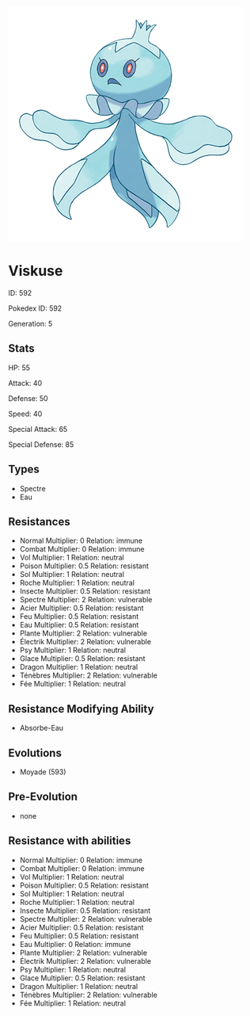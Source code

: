![](https://raw.githubusercontent.com/PokeAPI/sprites/master/sprites/pokemon/other/official-artwork/592.png)

# Viskuse
ID: 592

Pokedex ID: 592

Generation: 5

## Stats

HP: 55

Attack: 40

Defense: 50

Speed: 40

Special Attack: 65

Special Defense: 85

## Types

- Spectre
- Eau
## Resistances

- Normal Multiplier: 0 Relation: immune
- Combat Multiplier: 0 Relation: immune
- Vol Multiplier: 1 Relation: neutral
- Poison Multiplier: 0.5 Relation: resistant
- Sol Multiplier: 1 Relation: neutral
- Roche Multiplier: 1 Relation: neutral
- Insecte Multiplier: 0.5 Relation: resistant
- Spectre Multiplier: 2 Relation: vulnerable
- Acier Multiplier: 0.5 Relation: resistant
- Feu Multiplier: 0.5 Relation: resistant
- Eau Multiplier: 0.5 Relation: resistant
- Plante Multiplier: 2 Relation: vulnerable
- Électrik Multiplier: 2 Relation: vulnerable
- Psy Multiplier: 1 Relation: neutral
- Glace Multiplier: 0.5 Relation: resistant
- Dragon Multiplier: 1 Relation: neutral
- Ténèbres Multiplier: 2 Relation: vulnerable
- Fée Multiplier: 1 Relation: neutral
## Resistance Modifying Ability

- Absorbe-Eau

## Evolutions

- Moyade (593)
## Pre-Evolution

- none

## Resistance with abilities

- Normal Multiplier: 0 Relation: immune
- Combat Multiplier: 0 Relation: immune
- Vol Multiplier: 1 Relation: neutral
- Poison Multiplier: 0.5 Relation: resistant
- Sol Multiplier: 1 Relation: neutral
- Roche Multiplier: 1 Relation: neutral
- Insecte Multiplier: 0.5 Relation: resistant
- Spectre Multiplier: 2 Relation: vulnerable
- Acier Multiplier: 0.5 Relation: resistant
- Feu Multiplier: 0.5 Relation: resistant
- Eau Multiplier: 0 Relation: immune
- Plante Multiplier: 2 Relation: vulnerable
- Électrik Multiplier: 2 Relation: vulnerable
- Psy Multiplier: 1 Relation: neutral
- Glace Multiplier: 0.5 Relation: resistant
- Dragon Multiplier: 1 Relation: neutral
- Ténèbres Multiplier: 2 Relation: vulnerable
- Fée Multiplier: 1 Relation: neutral